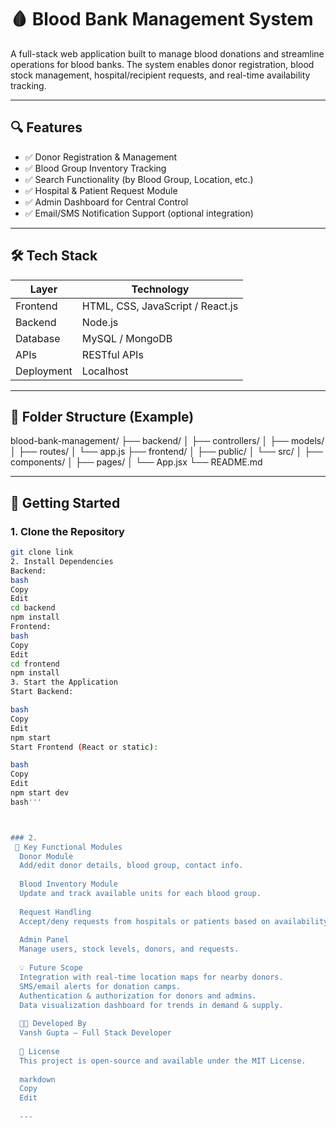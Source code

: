 # 🩸 Blood Bank Management System

A full-stack web application built to manage blood donations and streamline operations for blood banks. The system enables donor registration, blood stock management, hospital/recipient requests, and real-time availability tracking.

---

## 🔍 Features

- ✅ Donor Registration & Management  
- ✅ Blood Group Inventory Tracking  
- ✅ Search Functionality (by Blood Group, Location, etc.)  
- ✅ Hospital & Patient Request Module  
- ✅ Admin Dashboard for Central Control  
- ✅ Email/SMS Notification Support (optional integration)

---

## 🛠️ Tech Stack

| Layer        | Technology                        |
|--------------|-----------------------------------|
| Frontend     | HTML, CSS, JavaScript / React.js  |
| Backend      | Node.js                           |
| Database     | MySQL / MongoDB                   |
| APIs         | RESTful APIs                      |
| Deployment   | Localhost                         |

---

## 📁 Folder Structure (Example)

blood-bank-management/ ├── backend/ │ ├── controllers/ │ ├── models/ │ ├── routes/ │ └── app.js ├── frontend/ │ ├── public/ │ └── src/ │ ├── components/ │ ├── pages/ │ └── App.jsx └── README.md


---

## 🚀 Getting Started

### 1. Clone the Repository
```bash
git clone link
2. Install Dependencies
Backend:
bash
Copy
Edit
cd backend
npm install
Frontend:
bash
Copy
Edit
cd frontend
npm install
3. Start the Application
Start Backend:

bash
Copy
Edit
npm start
Start Frontend (React or static):

bash
Copy
Edit
npm start dev
bash'''



### 2. 
 🧪 Key Functional Modules
  Donor Module
  Add/edit donor details, blood group, contact info.
  
  Blood Inventory Module
  Update and track available units for each blood group.
  
  Request Handling
  Accept/deny requests from hospitals or patients based on availability.
  
  Admin Panel
  Manage users, stock levels, donors, and requests.
  
  💡 Future Scope
  Integration with real-time location maps for nearby donors.
  SMS/email alerts for donation camps.
  Authentication & authorization for donors and admins.
  Data visualization dashboard for trends in demand & supply.
  
  👨‍💻 Developed By
  Vansh Gupta — Full Stack Developer
  
  📄 License
  This project is open-source and available under the MIT License.
  
  markdown
  Copy
  Edit
  
  ---
